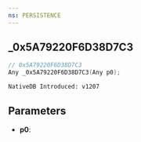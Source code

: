 ```yaml
---
ns: PERSISTENCE
---
```

## _0x5A79220F6D38D7C3

```c
// 0x5A79220F6D38D7C3
Any _0x5A79220F6D38D7C3(Any p0);
```

```
NativeDB Introduced: v1207
```

## Parameters
* **p0**:
